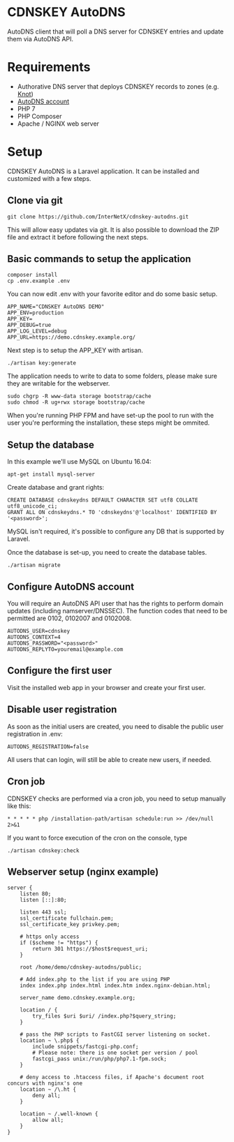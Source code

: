 # CDNSKEY AutoDNS
AutoDNS client that will poll a DNS server for CDNSKEY entries and update them via AutoDNS API.

# Requirements

* Authorative DNS server that deploys CDNSKEY records to zones (e.g. [Knot](https://www.knot-dns.cz/))
* [AutoDNS account](https://www.internetx.com/domains/autodns/)
* PHP 7
* PHP Composer
* Apache / NGINX web server

# Setup

CDNSKEY AutoDNS is a Laravel application. It can be installed and customized with a few steps.

## Clone via git

    git clone https://github.com/InterNetX/cdnskey-autodns.git

This will allow easy updates via git. It is also possible to download the ZIP file and extract it before following the next steps.

## Basic commands to setup the application

	composer install
	cp .env.example .env

You can now edit .env with your favorite editor and do some basic setup.

	APP_NAME="CDNSKEY AutoDNS DEMO"
	APP_ENV=production
	APP_KEY=
	APP_DEBUG=true
	APP_LOG_LEVEL=debug
	APP_URL=https://demo.cdnskey.example.org/

Next step is to setup the APP_KEY with artisan.

	./artisan key:generate

The application needs to write to data to some folders, please make sure they are writable for the webserver.

	sudo chgrp -R www-data storage bootstrap/cache
	sudo chmod -R ug+rwx storage bootstrap/cache

When you're running PHP FPM and have set-up the pool to run with the user you're performing the installation, these steps might be ommited.

## Setup the database

In this example we'll use MySQL on Ubuntu 16.04:

	apt-get install mysql-server

Create database and grant rights:

	CREATE DATABASE cdnskeydns DEFAULT CHARACTER SET utf8 COLLATE utf8_unicode_ci;
	GRANT ALL ON cdnskeydns.* TO 'cdnskeydns'@'localhost' IDENTIFIED BY '<password>';

MySQL isn't required, it's possible to configure any DB that is supported by Laravel.

Once the database is set-up, you need to create the database tables.

	./artisan migrate

## Configure AutoDNS account

You will require an AutoDNS API user that has the rights to perform domain updates (including namserver/DNSSEC). The function codes that need to be permitted are 0102, 0102007 and 0102008.

	AUTODNS_USER=cdnskey
	AUTODNS_CONTEXT=4
	AUTODNS_PASSWORD="<password>"
	AUTODNS_REPLYTO=youremail@example.com

## Configure the first user

Visit the installed web app in your browser and create your first user.

## Disable user registration

As soon as the initial users are created, you need to disable the public user registration in .env:

	AUTODNS_REGISTRATION=false

All users that can login, will still be able to create new users, if needed.

## Cron job

CDNSKEY checks are performed via a cron job, you need to setup manually like this:

	* * * * * php /installation-path/artisan schedule:run >> /dev/null 2>&1

If you want to force execution of the cron on the console, type

	./artisan cdnskey:check

## Webserver setup (nginx example)

	server {
		listen 80;
		listen [::]:80;
	
		listen 443 ssl;
		ssl_certificate fullchain.pem;
		ssl_certificate_key privkey.pem;
	
		# https only access
		if ($scheme != "https") {
			return 301 https://$host$request_uri;
		}
	
		root /home/demo/cdnskey-autodns/public;
	
		# Add index.php to the list if you are using PHP
		index index.php index.html index.htm index.nginx-debian.html;
	
		server_name demo.cdnskey.example.org;
	
		location / {
			try_files $uri $uri/ /index.php?$query_string;
		}
	
		# pass the PHP scripts to FastCGI server listening on socket.
		location ~ \.php$ {
			include snippets/fastcgi-php.conf;
			# Please note: there is one socket per version / pool
			fastcgi_pass unix:/run/php/php7.1-fpm.sock;
		}
	
		# deny access to .htaccess files, if Apache's document root concurs with nginx's one
		location ~ /\.ht {
			deny all;
		}
	
		location ~ /.well-known {
			allow all;
		}
	}

